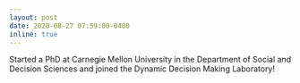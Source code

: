 ```yaml
---
layout: post
date: 2020-08-27 07:59:00-0400
inline: true
---
```


Started a PhD at Carnegie Mellon University in the Department of Social and Decision Sciences and joined the Dynamic Decision Making Laboratory!